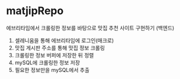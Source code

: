 # matjipRepo
에브리타임에서 크롤링한 정보를 바탕으로 맛집 추천 사이트 구현하기 (백엔드)
1. 셀레니움을 통해 에브리타임에 로그인(매크로)
2. 맛집 게시판 주소를 통해 맛집 정보 크롤링
3. 크롤링한 정보 버퍼에 저장한 뒤 정렬
4. mySQL에 크롤링한 정보 저장
5. 필요한 정보만을 mySQL에서 추출
